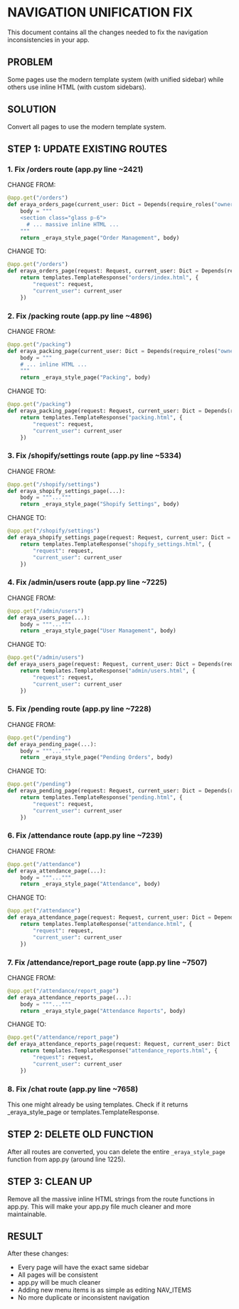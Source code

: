 # NAVIGATION UNIFICATION FIX

This document contains all the changes needed to fix the navigation inconsistencies in your app.

## PROBLEM
Some pages use the modern template system (with unified sidebar) while others use inline HTML (with custom sidebars).

## SOLUTION
Convert all pages to use the modern template system.

## STEP 1: UPDATE EXISTING ROUTES

### 1. Fix /orders route (app.py line ~2421)

CHANGE FROM:
```python
@app.get("/orders")
def eraya_orders_page(current_user: Dict = Depends(require_roles("owner", "admin", "manager"))):
    body = """
    <section class="glass p-6">
      # ... massive inline HTML ...
    """
    return _eraya_style_page("Order Management", body)
```

CHANGE TO:
```python
@app.get("/orders")
def eraya_orders_page(request: Request, current_user: Dict = Depends(require_roles("owner", "admin", "manager"))):
    return templates.TemplateResponse("orders/index.html", {
        "request": request,
        "current_user": current_user
    })
```

### 2. Fix /packing route (app.py line ~4896)

CHANGE FROM:
```python
@app.get("/packing")
def eraya_packing_page(current_user: Dict = Depends(require_roles("owner", "admin", "manager", "packer"))):
    body = """
    # ... inline HTML ...
    """
    return _eraya_style_page("Packing", body)
```

CHANGE TO:
```python
@app.get("/packing")
def eraya_packing_page(request: Request, current_user: Dict = Depends(require_roles("owner", "admin", "manager", "packer"))):
    return templates.TemplateResponse("packing.html", {
        "request": request,
        "current_user": current_user
    })
```

### 3. Fix /shopify/settings route (app.py line ~5334)

CHANGE FROM:
```python
@app.get("/shopify/settings")
def eraya_shopify_settings_page(...):
    body = """..."""
    return _eraya_style_page("Shopify Settings", body)
```

CHANGE TO:
```python
@app.get("/shopify/settings")
def eraya_shopify_settings_page(request: Request, current_user: Dict = Depends(require_roles("owner", "admin"))):
    return templates.TemplateResponse("shopify_settings.html", {
        "request": request,
        "current_user": current_user
    })
```

### 4. Fix /admin/users route (app.py line ~7225)

CHANGE FROM:
```python
@app.get("/admin/users")
def eraya_users_page(...):
    body = """..."""
    return _eraya_style_page("User Management", body)
```

CHANGE TO:
```python
@app.get("/admin/users")
def eraya_users_page(request: Request, current_user: Dict = Depends(require_roles("owner", "admin"))):
    return templates.TemplateResponse("admin/users.html", {
        "request": request,
        "current_user": current_user
    })
```

### 5. Fix /pending route (app.py line ~7228)

CHANGE FROM:
```python
@app.get("/pending")
def eraya_pending_page(...):
    body = """..."""
    return _eraya_style_page("Pending Orders", body)
```

CHANGE TO:
```python
@app.get("/pending")
def eraya_pending_page(request: Request, current_user: Dict = Depends(require_roles("owner", "admin", "manager"))):
    return templates.TemplateResponse("pending.html", {
        "request": request,
        "current_user": current_user
    })
```

### 6. Fix /attendance route (app.py line ~7239)

CHANGE FROM:
```python
@app.get("/attendance")
def eraya_attendance_page(...):
    body = """..."""
    return _eraya_style_page("Attendance", body)
```

CHANGE TO:
```python
@app.get("/attendance")
def eraya_attendance_page(request: Request, current_user: Dict = Depends(require_roles("owner", "admin", "manager"))):
    return templates.TemplateResponse("attendance.html", {
        "request": request,
        "current_user": current_user
    })
```

### 7. Fix /attendance/report_page route (app.py line ~7507)

CHANGE FROM:
```python
@app.get("/attendance/report_page")
def eraya_attendance_reports_page(...):
    body = """..."""
    return _eraya_style_page("Attendance Reports", body)
```

CHANGE TO:
```python
@app.get("/attendance/report_page")
def eraya_attendance_reports_page(request: Request, current_user: Dict = Depends(require_roles("owner", "admin", "manager"))):
    return templates.TemplateResponse("attendance_reports.html", {
        "request": request,
        "current_user": current_user
    })
```

### 8. Fix /chat route (app.py line ~7658)

This one might already be using templates. Check if it returns _eraya_style_page or templates.TemplateResponse.

## STEP 2: DELETE OLD FUNCTION

After all routes are converted, you can delete the entire `_eraya_style_page` function from app.py (around line 1225).

## STEP 3: CLEAN UP

Remove all the massive inline HTML strings from the route functions in app.py. This will make your app.py file much cleaner and more maintainable.

## RESULT

After these changes:
- Every page will have the exact same sidebar
- All pages will be consistent
- app.py will be much cleaner
- Adding new menu items is as simple as editing NAV_ITEMS
- No more duplicate or inconsistent navigation
